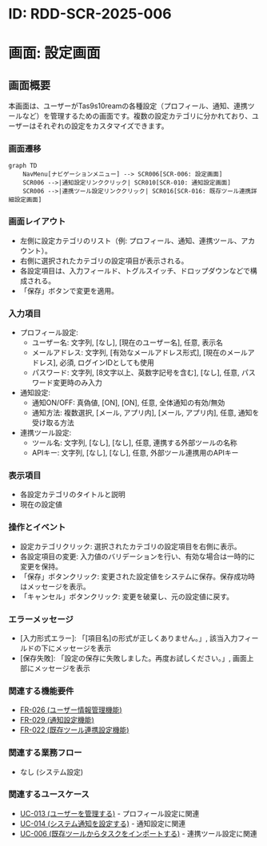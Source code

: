 # ID: RDD-SCR-2025-006

# 画面: 設定画面

## 画面概要

本画面は、ユーザーがTas9s10reamの各種設定（プロフィール、通知、連携ツールなど）を管理するための画面です。複数の設定カテゴリに分かれており、ユーザーはそれぞれの設定をカスタマイズできます。

### 画面遷移

```mermaid
graph TD
    NavMenu[ナビゲーションメニュー] --> SCR006[SCR-006: 設定画面]
    SCR006 -->|通知設定リンククリック| SCR010[SCR-010: 通知設定画面]
    SCR006 -->|連携ツール設定リンククリック| SCR016[SCR-016: 既存ツール連携詳細設定画面]
```

### 画面レイアウト

- 左側に設定カテゴリのリスト（例: プロフィール、通知、連携ツール、アカウント）。
- 右側に選択されたカテゴリの設定項目が表示される。
- 各設定項目は、入力フィールド、トグルスイッチ、ドロップダウンなどで構成される。
- 「保存」ボタンで変更を適用。

### 入力項目

- プロフィール設定:
  - ユーザー名: 文字列, [なし], [現在のユーザー名], 任意, 表示名
  - メールアドレス: 文字列, [有効なメールアドレス形式],
    [現在のメールアドレス], 必須, ログインIDとしても使用
  - パスワード: 文字列, [8文字以上、英数字記号を含む],
    [なし], 任意, パスワード変更時のみ入力
- 通知設定:
  - 通知ON/OFF: 真偽値, [ON], [ON], 任意, 全体通知の有効/無効
  - 通知方法: 複数選択, [メール, アプリ内], [メール,
    アプリ内], 任意, 通知を受け取る方法
- 連携ツール設定:
  - ツール名: 文字列, [なし], [なし], 任意, 連携する外部ツールの名称
  - APIキー: 文字列, [なし], [なし], 任意, 外部ツール連携用のAPIキー

### 表示項目

- 各設定カテゴリのタイトルと説明
- 現在の設定値

### 操作とイベント

- 設定カテゴリクリック: 選択されたカテゴリの設定項目を右側に表示。
- 各設定項目の変更: 入力値のバリデーションを行い、有効な場合は一時的に変更を保持。
- 「保存」ボタンクリック: 変更された設定値をシステムに保存。保存成功時はメッセージを表示。
- 「キャンセル」ボタンクリック: 変更を破棄し、元の設定値に戻す。

### エラーメッセージ

- [入力形式エラー]: 「[項目名]の形式が正しくありません。」, 該当入力フィールドの下にメッセージを表示
- [保存失敗]: 「設定の保存に失敗しました。再度お試しください。」, 画面上部にメッセージを表示

### 関連する機能要件

- [FR-026 (ユーザー情報管理機能)](../functional-requirements/fr-026-user-information-management-function.md)
- [FR-029 (通知設定機能)](../functional-requirements/fr-029-notification-settings-function.md)
- [FR-022 (既存ツール連携設定機能)](../functional-requirements/fr-022-external-tool-integration-settings-function.md)

### 関連する業務フロー

- なし (システム設定)

### 関連するユースケース

- [UC-013 (ユーザーを管理する)](../use-cases/uc-013-manage-users.md) - プロフィール設定に関連
- [UC-014 (システム通知を設定する)](../use-cases/uc-014-configure-notifications.md) - 通知設定に関連
- [UC-006 (既存ツールからタスクをインポートする)](../use-cases/uc-006-import-tasks-from-existing-tool.md) - 連携ツール設定に関連

